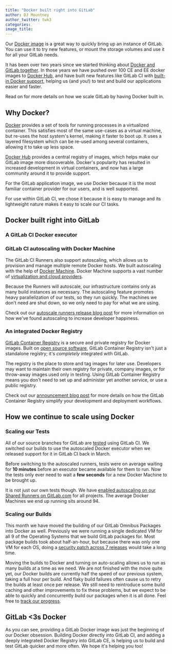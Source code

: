 ```yaml
---
title: "Docker built right into GitLab"
author: DJ Mountney
author_twitter: twk3
categories:
image_title:
---
```


Our [Docker image](http://docs.gitlab.com/omnibus/docker/) is a great way to
quickly bring up an instance of GitLab. You can use it to try new features, or
mount the storage volumes and use it for all your GitLab needs.

It has been over two years since we started thinking about [Docker and GitLab together](https://gitlab.com/gitlab-org/omnibus-gitlab/issues/59).
In those years we have pushed over 100 CE and EE docker images to [Docker Hub](https://hub.docker.com/u/gitlab/),
and have built new features like GitLab CI with [built-in Docker support](http://docs.gitlab.com/ce/ci/docker/using_docker_images.html),
helping us (and you!) to test and build our applications easier and faster.

Read on for more details on how we scale GitLab by having Docker built in.

<!-- more -->

## Why Docker?

[Docker](https://www.docker.com/) provides a set of tools for running processes
in a virtualized container. This satisfies most of the same use-cases as a
virtual machine, but re-uses the host system's kernel, making it faster to boot
up. It uses a layered filesystem which can be re-used among several containers,
allowing it to take up less space.

[Docker Hub](https://hub.docker.com/) provides a central registry of images,
which helps make our GitLab image more discoverable. Docker's popularity has
resulted in increased development in virtual containers, and now has a large
community around it to provide support.

For the GitLab application image, we use Docker because it is the most familiar
container provider for our users, and is well supported.

For use within GitLab CI, we chose it because it is easy to manage and its
lightweight nature makes it easy to scale our CI tasks.

## Docker built right into GitLab

### A GitLab CI Docker executor
<!-- How GitLab CI started scaling with Docker -->
<!-- Talk about Docker use in CI, for build and test concurrency -->

### GitLab CI autoscaling with Docker Machine

The GitLab CI Runners also support autoscaling, which allows us to provision and
manage multiple remote Docker hosts. We built autoscaling with the help of [Docker Machine](https://docs.docker.com/machine/).
Docker Machine supports a vast number of [virtualization and cloud providers](https://docs.docker.com/machine/drivers/).

Because the Runners will autoscale, our infrastructure contains only as many
build instances as necessary. The autoscaling feature promotes heavy
parallelization of our tests, so they run quickly. The machines we don't
need are shut down, so we only need to pay for what we are using.

Check out our [autoscale runners release blog post](https://about.gitlab.com/2016/03/29/gitlab-runner-1-1-released/#autoscaling-increases-developer-happiness)
for more information on how we've found autoscaling to increase developer
happiness.

### An integrated Docker Registry

[GitLab Container Registry](http://docs.gitlab.com/ce/administration/container_registry.html)
is a secure and private registry for Docker images. Built on [open source software](https://github.com/docker/distribution),
GitLab Container Registry isn't just a standalone registry; it's _completely_
integrated with GitLab.

The registry is the place to store and tag images for later use. Developers may
want to maintain their own registry for private, company images, or for
throw-away images used only in testing. Using GitLab Container Registry means
you don't need to set up and administer yet another service, or use a public
registry.

Check out our [announcement blog post](https://about.gitlab.com/2016/05/23/gitlab-container-registry/)
for more details on how the GitLab Container Registry simplify your development
and deployment workflows.

## How we continue to scale using Docker

### Scaling our Tests

All of our source branches for GitLab are [tested](https://gitlab.com/gitlab-org/gitlab-ce/pipelines)
using GitLab CI. We switched our builds to use the autoscaled Docker executor when
we released support for it in GitLab CI back in March.

Before switching to the autoscaled runners, tests were on average waiting for **10
minutes** before an executor became available for them to run. Now the tests only
ever need to wait a **few seconds** for a new Docker Machine to be brought up.

It is not just our own tests though. We have [enabled autoscaling on our Shared Runners
on GitLab.com](https://about.gitlab.com/2016/04/05/shared-runners/) for all
projects. The average Docker Machines we end up running sits around 94.

### Scaling our Builds

This month we have moved the building of our GitLab Omnibus Packages into Docker
as well. Previously we were running a single dedicated VM for all 9 of the
Operating Systems that we build GitLab packages for. Most package builds took
about half-an-hour, but because there was only one VM for each OS, doing a
[security patch across 7 releases](https://about.gitlab.com/2016/06/15/gitlab-8-dot-8-dot-5-released/)
would take a long time.

Moving the builds to Docker and turning on auto-scaling allows us to run as many
builds at a time as we need. We are not finished with the move quite yet, our
Docker builds are currently half the speed of our previous system, taking a full
hour per build. And flaky build failures often cause us to retry the builds at
least once per release. We still need to reintroduce some build caching and
other improvements to fix these problems, but we expect to be able to quickly and
concurrently build our packages when it is all done. Feel free to
[track our progress](https://gitlab.com/gitlab-org/omnibus-gitlab/issues/1232).

## GitLab <3s Docker

As you can see, providing a GitLab Docker image was just the beginning of our
Docker obsession. Building Docker directly into GitLab CI, and adding a deeply
integrated Docker Registry into GitLab CE, is helping us to build and test GitLab
quicker and more often. We hope it's helping you too!
